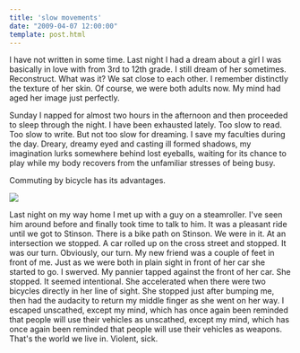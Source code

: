 ```yaml
---
title: 'slow movements'
date: "2009-04-07 12:00:00"
template: post.html
---
```


I have not written in some time. Last night I had a dream about a girl I was basically in love with from 3rd to 12th grade. I still dream of her sometimes. Reconstruct. What was it? We sat close to each other. I remember distinctly the texture of her skin. Of course, we were both adults now. My mind had aged her image just perfectly.

Sunday I napped for almost two hours in the afternoon and then proceeded to sleep through the night. I have been exhausted lately. Too slow to read. Too slow to write. But not too slow for dreaming. I save my faculties during the day. Dreary, dreamy eyed and casting ill formed shadows, my imagination lurks somewhere behind lost eyeballs, waiting for its chance to play while my body recovers from the unfamiliar stresses of being busy.

Commuting by bicycle has its advantages.

![](http://slowtheory.openphoto.me.s3.amazonaws.com/custom/200904/00002-13f5cb_600x600.jpg)

Last night on my way home I met up with a guy on a steamroller. I've seen him around before and finally took time to talk to him. It was a pleasant ride until we got to Stinson. There is a bike path on Stinson. We were in it. At an intersection we stopped. A car rolled up on the cross street and stopped. It was our turn. Obviously, our turn. My new friend was a couple of feet in front of me. Just as we were both in plain sight in front of her car she started to go. I swerved. My pannier tapped against the front of her car. She stopped. It seemed intentional. She accelerated when there were two bicycles directly in her line of sight. She stopped just after bumping me, then had the audacity to return my middle finger as she went on her way. I escaped unscathed, except my mind, which has once again been reminded that people will use their vehicles as unscathed, except my mind, which has once again been reminded that people will use their vehicles as weapons. That's the world we live in. Violent, sick.